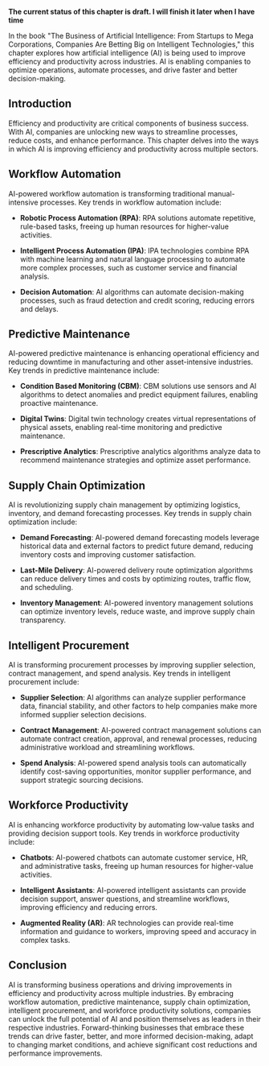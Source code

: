 **The current status of this chapter is draft. I will finish it later when I have time**

In the book "The Business of Artificial Intelligence: From Startups to Mega Corporations, Companies Are Betting Big on Intelligent Technologies," this chapter explores how artificial intelligence (AI) is being used to improve efficiency and productivity across industries. AI is enabling companies to optimize operations, automate processes, and drive faster and better decision-making.

Introduction
------------

Efficiency and productivity are critical components of business success. With AI, companies are unlocking new ways to streamline processes, reduce costs, and enhance performance. This chapter delves into the ways in which AI is improving efficiency and productivity across multiple sectors.

Workflow Automation
-------------------

AI-powered workflow automation is transforming traditional manual-intensive processes. Key trends in workflow automation include:

* **Robotic Process Automation (RPA)**: RPA solutions automate repetitive, rule-based tasks, freeing up human resources for higher-value activities.

* **Intelligent Process Automation (IPA)**: IPA technologies combine RPA with machine learning and natural language processing to automate more complex processes, such as customer service and financial analysis.

* **Decision Automation**: AI algorithms can automate decision-making processes, such as fraud detection and credit scoring, reducing errors and delays.

Predictive Maintenance
----------------------

AI-powered predictive maintenance is enhancing operational efficiency and reducing downtime in manufacturing and other asset-intensive industries. Key trends in predictive maintenance include:

* **Condition Based Monitoring (CBM)**: CBM solutions use sensors and AI algorithms to detect anomalies and predict equipment failures, enabling proactive maintenance.

* **Digital Twins**: Digital twin technology creates virtual representations of physical assets, enabling real-time monitoring and predictive maintenance.

* **Prescriptive Analytics**: Prescriptive analytics algorithms analyze data to recommend maintenance strategies and optimize asset performance.

Supply Chain Optimization
-------------------------

AI is revolutionizing supply chain management by optimizing logistics, inventory, and demand forecasting processes. Key trends in supply chain optimization include:

* **Demand Forecasting**: AI-powered demand forecasting models leverage historical data and external factors to predict future demand, reducing inventory costs and improving customer satisfaction.

* **Last-Mile Delivery**: AI-powered delivery route optimization algorithms can reduce delivery times and costs by optimizing routes, traffic flow, and scheduling.

* **Inventory Management**: AI-powered inventory management solutions can optimize inventory levels, reduce waste, and improve supply chain transparency.

Intelligent Procurement
-----------------------

AI is transforming procurement processes by improving supplier selection, contract management, and spend analysis. Key trends in intelligent procurement include:

* **Supplier Selection**: AI algorithms can analyze supplier performance data, financial stability, and other factors to help companies make more informed supplier selection decisions.

* **Contract Management**: AI-powered contract management solutions can automate contract creation, approval, and renewal processes, reducing administrative workload and streamlining workflows.

* **Spend Analysis**: AI-powered spend analysis tools can automatically identify cost-saving opportunities, monitor supplier performance, and support strategic sourcing decisions.

Workforce Productivity
----------------------

AI is enhancing workforce productivity by automating low-value tasks and providing decision support tools. Key trends in workforce productivity include:

* **Chatbots**: AI-powered chatbots can automate customer service, HR, and administrative tasks, freeing up human resources for higher-value activities.

* **Intelligent Assistants**: AI-powered intelligent assistants can provide decision support, answer questions, and streamline workflows, improving efficiency and reducing errors.

* **Augmented Reality (AR)**: AR technologies can provide real-time information and guidance to workers, improving speed and accuracy in complex tasks.

Conclusion
----------

AI is transforming business operations and driving improvements in efficiency and productivity across multiple industries. By embracing workflow automation, predictive maintenance, supply chain optimization, intelligent procurement, and workforce productivity solutions, companies can unlock the full potential of AI and position themselves as leaders in their respective industries. Forward-thinking businesses that embrace these trends can drive faster, better, and more informed decision-making, adapt to changing market conditions, and achieve significant cost reductions and performance improvements.
